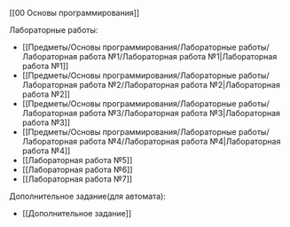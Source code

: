[[00 Основы программирования]]

Лабораторные работы:
- [[Предметы/Основы программирования/Лабораторные работы/Лабораторная работа №1/Лабораторная работа №1|Лабораторная работа №1]]
- [[Предметы/Основы программирования/Лабораторные работы/Лабораторная работа №2/Лабораторная работа №2|Лабораторная работа №2]]
- [[Предметы/Основы программирования/Лабораторные работы/Лабораторная работа №3/Лабораторная работа №3|Лабораторная работа №3]]
- [[Предметы/Основы программирования/Лабораторные работы/Лабораторная работа №4/Лабораторная работа №4|Лабораторная работа №4]]
- [[Лабораторная работа №5]]
- [[Лабораторная работа №6]]
- [[Лабораторная работа №7]]

Дополнительное задание(для автомата):
- [[Дополнительное задание]]